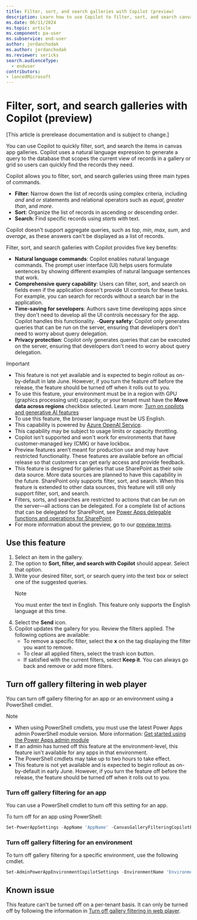 ```yaml
---
title: Filter, sort, and search galleries with Copilot (preview)
description: Learn how to use Copilot to filter, sort, and search canvas app galleries using natural language.
ms.date: 06/11/2024
ms.topic: article
ms.component: pa-user
ms.subservice: end-user
author: jordanchodak
ms.author: jordanchodak
ms.reviewer: sericks
search.audienceType: 
  - enduser
contributors:
- lancedMicrosoft
---
```



# Filter, sort, and search galleries with Copilot (preview)

[This article is prerelease documentation and is subject to change.]

You can use Copilot to quickly filter, sort, and search the items in canvas app galleries. Copilot uses a natural language expression to generate a query to the database that scopes the current view of records in a gallery or grid so users can quickly find the records they need.

Copilot allows you to filter, sort, and search galleries using three main types of commands.

- **Filter**: Narrow down the list of records using complex criteria, including _and_ and _or_ statements and relational operators such as _equal_, _greater than_, and _more_.
- **Sort**: Organize the list of records in ascending or descending order.
- **Search**: Find specific records using _starts with_ text.

Copilot doesn't support aggregate queries, such as _top_, _min_, _max_, _sum_, and _average_, as these answers can't be displayed as a list of records.

Filter, sort, and search galleries with Copilot provides five key benefits:

- **Natural language commands**: Copilot enables natural language commands. The prompt user interface (UI) helps users formulate sentences by showing different examples of natural language sentences that work.
- **Comprehensive query capability**: Users can filter, sort, and search on fields even if the application doesn't provide UI controls for these tasks. For example, you can search for records without a search bar in the application.  
- **Time-saving for sevelopers**: Authors save time developing apps since they don't need to develop all the UI controls necessary for the app. Copilot handles this functionality.
-**Query safety**: Copilot only generates queries that can be run on the server, ensuring that developers don't need to worry about query delegation.
- **Privacy protection**: Copilot only generates queries that can be executed on the server, ensuring that developers don't need to worry about query delegation.

> [!IMPORTANT]
>
> - This feature is not yet available and is expected to begin rollout as on-by-default in late June.  However, if you turn the feature off before the release, the feature should be turned off when it rolls out to you.
> - To use this feature, your environment must be in a region with GPU (graphics processing unit) capacity, or your tenant must have the **Move data across regions** checkbox selected. Learn more: [Turn on copilots and generative AI features](/power-platform/admin/geographical-availability-copilot)
> - To use this feature, the browser language must be US English.
> - This capability is powered by [Azure OpenAI Service](/azure/cognitive-services/openai/overview).
> - This capability may be subject to usage limits or capacity throttling.
> - Copilot isn't supported and won't work for environments that have customer-managed key (CMK) or have lockbox.
> - Preview features aren’t meant for production use and may have restricted functionality. These features are available before an official release so that customers can get early access and provide feedback.
> - This feature is designed for galleries that use SharePoint as their sole data source. More data sources are planned to have this capability in the future. SharePoint only supports filter, sort, and search. When this feature is extended to other data sources, this feature will still only support filter, sort, and search.
> - Filters, sorts, and searches are restricted to actions that can be run on the server&mdash;all actions can be delegated. For a complete list of actions that can be delegated for SharePoint, see [Power Apps delegable functions and operations for SharePoint](/connectors/sharepointonline/#power-apps-delegable-functions-and-operations-for-sharepoint).
> - For more information about the preview, go to our [preview terms](https://go.microsoft.com/fwlink/?linkid=2189520).

## Use this feature

1. Select an item in the gallery.
2. The option to **Sort, filter, and search with Copilot** should appear. Select that option.
3. Write your desired filter, sort, or search query into the text box or select one of the suggested queries.  
     > [!Note]
     > You must enter the text in English. This feature only supports the English language at this time.
4. Select the **Send** icon.
5. Copilot updates the gallery for you. Review the filters applied. The following options are available:
    - To remove a specific filter, select the **x** on the tag displaying the filter you want to remove.
    - To clear all applied filters, select the trash icon button.
    - If satisfied with the current filters, select **Keep it**.  You can always go back and remove or add more filters.
  
## Turn off gallery filtering in web player

You can turn off gallery filtering for an app or an environment using a PowerShell cmdlet.  

> [!NOTE]
>
> - When using PowerShell cmdlets, you must use the latest Power Apps admin PowerShell module version. More information: [Get started using the Power Apps admin module](/powershell/powerapps/get-started-powerapps-admin)
> - If an admin has turned off this feature at the environment-level, this feature isn't available for any apps in that environment.
> - The PowerShell cmdlets may take up to two hours to take effect.
> - This feature is not yet available and is expected to begin rollout as on-by-default in early June.  However, if you turn the feature off before the release, the feature should be turned off when it rolls out to you.

### Turn off gallery filtering for an app

You can use a PowerShell cmdlet to turn off this setting for an app.

To turn off for an app using PowerShell:

```powershell
Set-PowerAppSettings -AppName 'AppName' -CanvasGalleryFilteringCopilotEnabled $false
```

### Turn off gallery filtering for an environment

To turn off gallery filtering for a specific environment, use the following cmdlet.

```powershell
Set-AdminPowerAppEnvironmentCopilotSettings -EnvironmentName 'EnvironmentName' -CanvasAppGalleryFilterCopilotEnabled $false
```

## Known issue

This feature can't be turned off on a per-tenant basis. It can only be turned off by following the information in [Turn off gallery filtering in web player](#turn-off-gallery-filtering-in-web-player).
